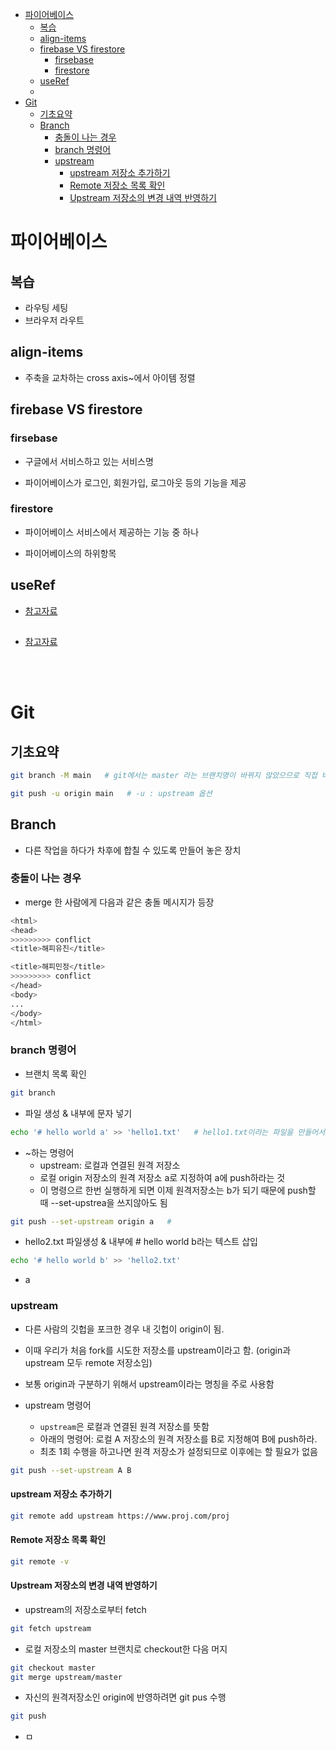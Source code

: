 - [파이어베이스](#파이어베이스)
  - [복습](#복습)
  - [align-items](#align-items)
  - [firebase VS firestore](#firebase-vs-firestore)
    - [firsebase](#firsebase)
    - [firestore](#firestore)
  - [useRef](#useref)
  - [](#)
- [Git](#git)
  - [기초요약](#기초요약)
  - [Branch](#branch)
    - [충돌이 나는 경우](#충돌이-나는-경우)
    - [branch 명령어](#branch-명령어)
    - [upstream](#upstream)
      - [upstream 저장소 추가하기](#upstream-저장소-추가하기)
      - [Remote 저장소 목록 확인](#remote-저장소-목록-확인)
      - [Upstream 저장소의 변경 내역 반영하기](#upstream-저장소의-변경-내역-반영하기)

# 파이어베이스

## 복습

- 라우팅 세팅
- 브라우저 라우트

## align-items

- 주축을 교차하는 cross axis~에서 아이템 정렬

## firebase VS firestore

### firsebase

- 구글에서 서비스하고 있는 서비스명

- 파이어베이스가 로그인, 회원가입, 로그아웃 등의 기능을 제공

### firestore

- 파이어베이스 서비스에서 제공하는 기능 중 하나

- 파이어베이스의 하위항목

## useRef

- [참고자료](https://www.w3schools.com/react/react_useref.asp)

## <Navigate/>

- [참고자료](https://reactrouter.com/en/main/components/navigate)

<br><br>

# Git

## 기초요약

```bash
git branch -M main   # git에서는 master 라는 브랜치명이 바뀌지 않았으므로 직접 바꿔주는 과정을 거쳐야 함
```

```bash
git push -u origin main   # -u : upstream 옵션
```

## Branch

- 다른 작업을 하다가 차후에 합칠 수 있도록 만들어 놓은 장치

### 충돌이 나는 경우

- merge 한 사람에게 다음과 같은 충돌 메시지가 등장

```bash
<html>
<head>
>>>>>>>>> conflict
<title>해피유진</title>

<title>해피민정</title>
>>>>>>>>> conflict
</head>
<body>
...
</body>
</html>
```

### branch 명령어

- 브랜치 목록 확인

```bash
git branch
```

- 파일 생성 & 내부에 문자 넣기

```bash
echo '# hello world a' >> 'hello1.txt'   # hello1.txt이라는 파일을 만들어서 내부에 # hello world a라는 글자를 넣겠다는 것
```

- ~하는 명령어
  - upstream: 로컬과 연결된 원격 저장소
  - 로컬 origin 저장소의 원격 저장소 a로 지정하여 a에 push하라는 것
  - 이 명령으르 한번 실행하게 되면 이제 원격저장소는 b가 되기 때문에 push할 때 --set-upstrea을 쓰지않아도 됨

```bash
git push --set-upstream origin a   #
```

- hello2.txt 파일생성 & 내부에 # hello world b라는 텍스트 삽입

```bash
echo '# hello world b' >> 'hello2.txt'
```

- a

### upstream

- 다른 사람의 깃헙을 포크한 경우 내 깃헙이 origin이 됨.
- 이때 우리가 처음 fork를 시도한 저장소를 upstream이라고 함. (origin과 upstream 모두 remote 저장소임)
- 보통 origin과 구분하기 위해서 upstream이라는 명칭을 주로 사용함

- upstream 명령어
  - `upstream`은 로컬과 연결된 원격 저장소를 뜻함
  - 아래의 명령어: 로컬 A 저장소의 원격 저장소를 B로 지정해여 B에 push하라.
  - 최초 1회 수행을 하고나면 원격 저장소가 설정되므로 이후에는 할 필요가 없음

```bash
git push --set-upstream A B
```

#### upstream 저장소 추가하기

```bash
git remote add upstream https://www.proj.com/proj
```

#### Remote 저장소 목록 확인

```bash
git remote -v
```

#### Upstream 저장소의 변경 내역 반영하기

- upstream의 저장소로부터 fetch

```bash
git fetch upstream
```

- 로컬 저장소의 master 브랜치로 checkout한 다음 머지

```bash
git checkout master
git merge upstream/master
```

- 자신의 원격저장소인 origin에 반영하려면 git pus 수행

```bash
git push
```

- ㅁ
